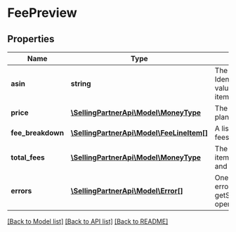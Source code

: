 # FeePreview

## Properties
Name | Type | Description | Notes
------------ | ------------- | ------------- | -------------
**asin** | **string** | The Amazon Standard Identification Number (ASIN) value used to identify the item. | [optional] 
**price** | [**\SellingPartnerApi\Model\MoneyType**](MoneyType.md) | The price that the seller plans to charge for the item. | [optional] 
**fee_breakdown** | [**\SellingPartnerApi\Model\FeeLineItem[]**](FeeLineItem.md) | A list of the Small and Light fees for the item. | [optional] 
**total_fees** | [**\SellingPartnerApi\Model\MoneyType**](MoneyType.md) | The total fees charged if the item participated in the Small and Light program. | [optional] 
**errors** | [**\SellingPartnerApi\Model\Error[]**](Error.md) | One or more unexpected errors occurred during the getSmallAndLightFeePreview operation. | [optional] 

[[Back to Model list]](../README.md#documentation-for-models) [[Back to API list]](../README.md#documentation-for-api-endpoints) [[Back to README]](../README.md)


